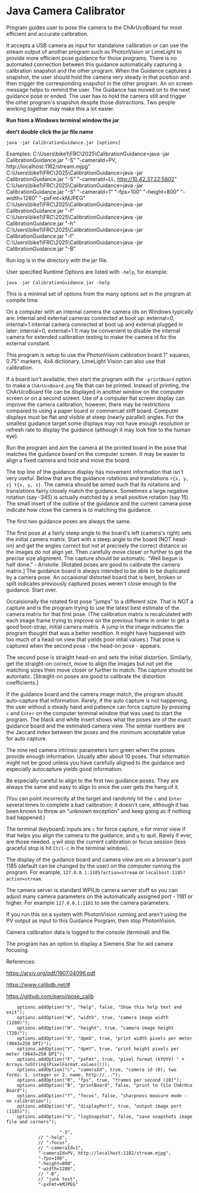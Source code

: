 # Java Camera Calibrator
Program guides user to pose the camera to the ChArUcoBoard for most efficient and accurate calibration.

It accepts a USB camera as input for standalone calibration or can use the stream output of another program such as PhotonVision or LimeLight to provide 
more efficient pose guidance for those programs. There is no automated connection between this guidance automatically capturing a calibration 
snapshot and the other program. When the Guidance captures a snapshot, the user should hold the camera very steady in that position and then trigger the 
corresponding snapshot in the other program. An on screen message helps to remind the user. The Guidance has moved on to the next guidance pose or ended. 
The user has to hold the camera still and trigger the other program's snapshot despite those distractions. Two people working together may make this a 
lot easier.

**Run from a Windows terminal window the jar**

**don't double click the jar file name**

`java -jar CalibrationGuidance.jar [options]`

Examples:
C:\Users\bike1\FRC\2025\CalibrationGuidance>java -jar CalibrationGuidance.jar "-S" "-cameraId=PV, http://localhost:1182/stream.mjpg"
C:\Users\bike1\FRC\2025\CalibrationGuidance>java -jar CalibrationGuidance.jar "-S" "-cameraId=LL, http://10.42.37.22:5802"
C:\Users\bike1\FRC\2025\CalibrationGuidance>java -jar CalibrationGuidance.jar "-S" "-cameraId=1" "-fps=100" "-height=800" "-width=1280" "-pxFmt=kMJPEG"
C:\Users\bike1\FRC\2025\CalibrationGuidance>java -jar CalibrationGuidance.jar "-f"
C:\Users\bike1\FRC\2025\CalibrationGuidance>java -jar CalibrationGuidance.jar "-h"
C:\Users\bike1\FRC\2025\CalibrationGuidance>java -jar CalibrationGuidance.jar "-f"
C:\Users\bike1\FRC\2025\CalibrationGuidance>java -jar CalibrationGuidance.jar "-B"


Run log is in the directory with the jar file.

User specified Runtime Options are listed with `-help`, for example:

`java -jar CalibrationGuidance.jar -help`

This is a minimal set of options from the many options set in the program at compile time.

On a computer with an internal camera the camera ids on Windows typically are:
internal and external cameras connected at boot up: external=0, internal=1
internal camera connected at boot up and external plugged in later: internal=0, external=1
It may be convenient to disable the internal camera for extended calibration testing to make the camera id for the external constant.

This program is setup to use the PhotonVision calibration board 1" squares, 0.75" markers, 4x4 dictionary. LimeLight Vision can also use that calibration.

If a board isn't available, then start the program with the `-printBoard` option to make a `ChArUcoBoard.png` file that can be printed. Instead of printing, 
the ChArUcoBoard file can be displayed in another window on the computer screen or on a second screen. Use of a computer flat screen display can improve the 
camera calibration, however, there may be restrictions compared to using a paper board or commercail stiff board. Computer displays must be flat and visible 
at steep (nearly parallel) angles. For the smallest guidance target some displays may not have enough resolution or refresh rate to display the guidance 
(although it may look fine to the human eye).

Run the program and aim the camera at the printed board in the pose that matches the guidance board on the computer screen. It may be easier to align a fixed 
camera and hold and move the board.

The top line of the guidance display has movement information that isn't very useful. Below that are the guidance rotations and translations 
`r{x, y, z} t{x, y, z}`. The camera should be aimed such that its rotations and translations fairly closely match the guidance. Sometimes a large negative 
rotation (say -345) is actually matched by a small positive rotation (say 15). The small insert of the outline of the guidance and the current camera pose 
indicate how close the camera is to matching the guidance.

The first two guidance poses are always the same.

The first pose at a fairly steep angle to the board's left (camera's right) sets the initial camera matrix. Start with a steep angle to the board (NOT head-on) 
and get the angles correct but not at precisely the correct distance so the images do not align yet. Then carefully move closer or further to get the precise 
size alignment. The capture should be automatic. “Well begun is half done.” - Aristotle. [Rotated poses are good to calibrate the camera matrix.] The guidance 
board is always intended to be able to be duplicated by a camera pose. An occaisonal distorted board that is bent, broken or split indicates previously captured 
poses weren't close enough to the guidance. Start over.

Occaisionally the rotated first pose "jumps" to a different size. That is NOT a capture and is the program trying to use the latest best estimate of the camera 
matrix for that first pose. (The calibration matrix is recalculated with each image frame trying to improve on the previous frame in order to get a good 
boot-strap, initial camera matrix. A jump in the image indicates the program thought that was a better rendition. It might have happened with too much of a head-on 
view that yields poor intial values.) That pose is captured when the second pose - the head-on pose - appears.

The second pose is straight head-on and sets the initial distortion. Similarly, get the straight-on correct, move to align the images but not yet the matching 
sizes then move closer or further to match. The capture should be automatic. [Straight-on poses are good to calibrate the distortion coefficients.]

If the guidance board and the camera image match, the program should auto-capture that information. Rarely, if the auto capture is not happening, the user without 
a steady hand and patience can force capture by pressing `c` and `Enter` on the computer terminal window that was used to start the program. The black and white 
insert shows what the poses are of the exact guidance board and the estimated camera view. The similar numbers are the Jaccard index between the poses and the 
minimum acceptable value for auto capture.

The nine red camera intrinsic parameters turn green when the poses provide enough information. Usually after about 10 poses. That information might not be good 
unless you have carefully aligned to the guidance and especially autocapture yields good information.

Be especially careful to align to the first two guidance poses. They are always the same and easy to align to once the user gets the hang of it.

(You can point incorrectly at the target and randomly hit the `c` and `Enter` several times to complete a bad calibration; it doesn't care, although it has been known to throw an "unknown exception" and keep going as if nothing bad happened.)

The terminal (keyboard) inputs are `c` for force capture, `m` for mirror view if that helps you align the camera to the guidance, and `q` to quit. Rarely if ever, 
are those needed. `q` wil stop the current calibration or focus session (less graceful stop is hit `Ctrl-c` in the terminal window).

The display of the guidance board and camera view are on a browser's port 1185 (default can be changed by the user) on the computer running the program. For example, `127.0.0.1:1185?action=stream` or `localhost:1185?action=stream`.

The camera server is standard WPILib camera server stuff so you can adjust many camera parameters on the automatically assigned port - 1181 or higher. For example 
`127.0.0.1:1181` to see the camera parameters.

If you run this on a system with PhotonVision running and aren't using the PV output as input to this Guidance Porgram, then stop PhotonVision.

Camera calibration data is logged to the console (terminal) and file.

The program has an option to display a Siemens Star for aid camera focusing.

References:

https://arxiv.org/pdf/1907.04096.pdf

https://www.calibdb.net/#

https://github.com/paroj/pose_calib

        options.addOption("h", "help", false, "Show this help text and exit");
        options.addOption("W", "width", true, "camera image width (1280)");
        options.addOption("H", "height", true, "camera image height (720)");
        options.addOption("X", "dpmX", true, "print width pixels per meter (9843=250 DPI)");
        options.addOption("Y", "dpmY", true, "print height pixels per meter (9843=250 DPI");
        options.addOption("F", "pxFmt", true, "pixel format (kYUYV) " + Arrays.toString(PixelFormat.values()));
        options.addOption("c", "cameraId", true, "camera id (0); two forms: 1. integer or 2. name, http://...");
        options.addOption("R", "fps", true, "frames per second (10)");
        options.addOption("B", "printBoard", false, "print to file ChArUco Board");
        options.addOption("f", "focus", false, "sharpness measure mode - no calibration");
        options.addOption("d", "displayPort", true, "output image port (1185)");
        options.addOption("S", "logSnapshot", false, "save snapshots image file and corners");

                        "-S",
                // "-help",
                // "-focus",
                // "-cameraId=1",
                "-cameraId=PV, http://localhost:1182/stream.mjpg",
                "-fps=100",
                "-height=800",
                "-width=1280",
                // "-B",
                // "junk test",
                "-pxFmt=kMJPEG"

                